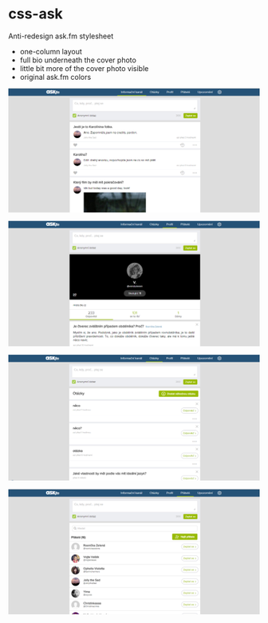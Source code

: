 # css-ask
Anti-redesign ask.fm stylesheet

* one-column layout
* full bio underneath the cover photo
* little bit more of the cover photo visible
* original ask.fm colors

![wall](/img/ask_wall.png)

![profile](/img/ask_profile.png)

![questions](/img/ask_questions.png)

![friends](/img/ask_friends.png)
